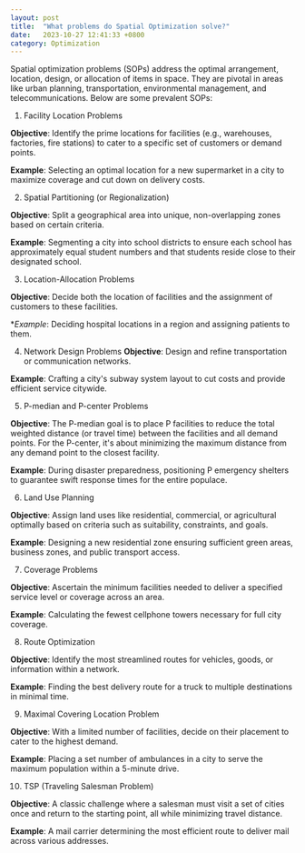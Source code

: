 ```yaml
---
layout: post
title:  "What problems do Spatial Optimization solve?" 
date:   2023-10-27 12:41:33 +0800
category: Optimization
---
```


Spatial optimization problems (SOPs) address the optimal arrangement, location, design, or allocation of items in space. They are pivotal in areas like urban planning, transportation, environmental management, and telecommunications. Below are some prevalent SOPs:

1. Facility Location Problems 

**Objective**: Identify the prime locations for facilities (e.g., warehouses, factories, fire stations) to cater to a specific set of customers or demand points. 

**Example**: Selecting an optimal location for a new supermarket in a city to maximize coverage and cut down on delivery costs.

2. Spatial Partitioning (or Regionalization) 

**Objective**: Split a geographical area into unique, non-overlapping zones based on certain criteria. 

**Example**: Segmenting a city into school districts to ensure each school has approximately equal student numbers and that students reside close to their designated school. 

3. Location-Allocation Problems 

**Objective**: Decide both the location of facilities and the assignment of customers to these facilities. 

**Example*: Deciding hospital locations in a region and assigning patients to them. 

4. Network Design Problems 
**Objective**: Design and refine transportation or communication networks. 

**Example**: Crafting a city's subway system layout to cut costs and provide efficient service citywide. 

5. P-median and P-center Problems 

**Objective**: The P-median goal is to place P facilities to reduce the total weighted distance (or travel time) between the facilities and all demand points. For the P-center, it's about minimizing the maximum distance from any demand point to the closest facility. 

**Example**: During disaster preparedness, positioning P emergency shelters to guarantee swift response times for the entire populace. 

6. Land Use Planning 

**Objective**: Assign land uses like residential, commercial, or agricultural optimally based on criteria such as suitability, constraints, and goals. 

**Example**: Designing a new residential zone ensuring sufficient green areas, business zones, and public transport access. 

7. Coverage Problems 

**Objective**: Ascertain the minimum facilities needed to deliver a specified service level or coverage across an area. 

**Example**: Calculating the fewest cellphone towers necessary for full city coverage. 

8. Route Optimization 

**Objective**: Identify the most streamlined routes for vehicles, goods, or information within a network. 

**Example**: Finding the best delivery route for a truck to multiple destinations in minimal time. 

9. Maximal Covering Location Problem 

**Objective**: With a limited number of facilities, decide on their placement to cater to the highest demand. 

**Example**: Placing a set number of ambulances in a city to serve the maximum population within a 5-minute drive. 

10. TSP (Traveling Salesman Problem) 

**Objective**: A classic challenge where a salesman must visit a set of cities once and return to the starting point, all while minimizing travel distance. 

**Example**: A mail carrier determining the most efficient route to deliver mail across various addresses.
